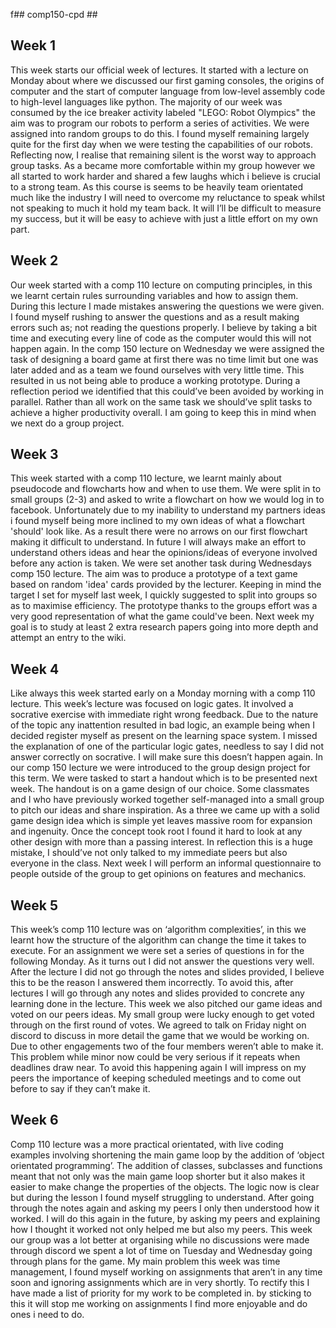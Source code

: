 f## comp150-cpd ##

## Week 1 ##
This week starts our official week of lectures. It started with a lecture on Monday about where we discussed our first gaming consoles, the origins of computer and the start of computer language from low-level assembly code to high-level languages like python. The majority of our week was consumed by the ice breaker activity labeled "LEGO: Robot Olympics" the aim was to program our robots to perform a series of activities. We were assigned into random groups to do this. I found myself remaining largely quite for the first day when we were testing the capabilities of our robots. Reflecting now, I realise that remaining silent is the worst way to approach group tasks. As a became more comfortable within my group however we all started to work harder and shared a few laughs which i believe is crucial to a strong team. As this course is seems to be heavily team orientated much like the industry I will need to overcome my reluctance to speak whilst not speaking to much it hold my team back. It will I’ll be difficult to measure my success, but it will be easy to achieve with just a little effort on my own part.
## Week 2 ##

Our week started with a comp 110 lecture on computing principles, in this we learnt certain rules surrounding variables and how to assign them. During this lecture I made mistakes answering the questions we were given. I found myself rushing to answer the questions and as a result making errors such as; not reading the questions properly. I believe by taking a bit time and executing every line of code as the computer would this will not happen again. In the comp 150 lecture on Wednesday we were assigned the task of designing a board game at first there was no time limit but one was later added and as a team we found ourselves with very little time. This resulted in us not being able to produce a working prototype. During a reflection period we identified that this could’ve been avoided by working in parallel. Rather than all work on the same task we should’ve split tasks to achieve a higher productivity overall.  I am going to keep this in mind when we next do a group project.

## Week 3 ##
This week started with a comp 110 lecture, we learnt mainly about pseudocode and flowcharts how and when to use them. We were split in to small groups (2-3) and asked to write a flowchart on how we would log in to facebook. Unfortunately due to my inability to understand my partners ideas i found myself being more inclined to my own ideas of what a flowchart 'should' look like. As a result there were no arrows on our first flowchart making it difficult to understand. In future I will always make an effort to understand others ideas and hear the opinions/ideas of everyone involved before any action is taken. We were set another task during Wednesdays comp 150 lecture. The aim was to produce a prototype of a text game based on random 'idea' cards provided by the lecturer. Keeping in mind the target I set for myself last week, I quickly suggested to split into groups so as to maximise efficiency. The prototype thanks to the groups effort was a very good representation of what the game could've been. Next week my goal is to study at least 2 extra research papers going into more depth and attempt an entry to the wiki.

## Week 4 ##
Like always this week started early on a Monday morning with a comp 110 lecture. This week’s lecture was focused on logic gates. It involved a socrative exercise with immediate right wrong feedback. Due to the nature of the topic any inattention resulted in bad logic, an example being when I decided register myself as present on the learning space system. I missed the explanation of one of the particular logic gates, needless to say I did not answer correctly on socrative. I will make sure this doesn’t happen again. In our comp 150 lecture we were introduced to the group design project for this term. We were tasked to start a handout which is to be presented next week. The handout is on a game design of our choice. Some classmates and I who have previously worked together self-managed into a small group to pitch our ideas and share inspiration. As a three we came up with a solid game design idea which is simple yet leaves massive room for expansion and ingenuity. Once the concept took root I found it hard to look at any other design with more than a passing interest. In reflection this is a huge mistake, I should’ve not only talked to my immediate peers but also everyone in the class. Next week I will perform an informal questionnaire to people outside of the group to get opinions on features and mechanics.

## Week 5 ##
This week’s comp 110 lecture was on ‘algorithm complexities’, in this we learnt how the structure of the algorithm can change the time it takes to execute. For an assignment we were set a series of questions in for the following Monday.  As it turns out I did not answer the questions very well. After the lecture I did not go through the notes and slides provided, I believe this to be the reason I answered them incorrectly. To avoid this, after lectures I will go through any notes and slides provided to concrete any learning done in the lecture. This week we also pitched our game ideas and voted on our peers ideas. My small group were lucky enough to get voted through on the first round of votes. We agreed to talk on Friday night on discord to discuss in more detail the game that we would be working on. Due to other engagements two of the four members weren’t able to make it. This problem while minor now could be very serious if it repeats when deadlines draw near. To avoid this happening again I will impress on my peers the importance of keeping scheduled meetings and to come out before to say if they can’t make it.

## Week 6 ##
Comp 110 lecture was a more practical orientated, with live coding examples involving shortening the main game loop by the addition of ‘object orientated programming’.  The addition of classes, subclasses and functions meant that not only was the main game loop shorter but it also makes it easier to make change the properties of the objects. The logic now is clear but during the lesson I found myself struggling to understand. After going through the notes again and asking my peers I only then understood how it worked. I will do this again in the future, by asking my peers and explaining how I thought it worked not only helped me but also my peers. This week our group was a lot better at organising while no discussions were made through discord we spent a lot of time on Tuesday and Wednesday going through plans for the game. My main problem this week was time management, I found myself working on assignments that aren’t in any time soon and ignoring assignments which are in very shortly. To rectify this I have made a list of priority for my work to be completed in. by sticking to this it will stop me working on assignments I find more enjoyable and do ones i need to do.
